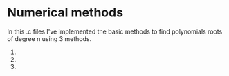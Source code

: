 # Numerical methods

In this .c files I've implemented the basic methods to find  polynomials  roots of degree n
using 3 methods.

1. 
2. 
3. 
